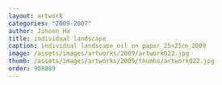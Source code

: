 ```yaml
---
layout: artwork
categories: "2009-2007"
author: Jihoon Ha
title: individual landscape
caption: individual landscape_oil on paper_25×25㎝_2009
image: /assets/images/artworks/2009/artwork022.jpg
thumb: /assets/images/artworks/2009/thumbs/artwork022.jpg
order: 908009
---
```

